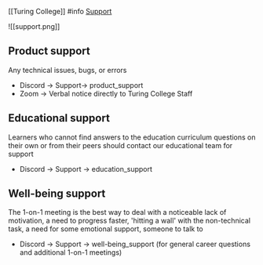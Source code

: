 [[Turing College]]
#info [Support](https://turingcollege.atlassian.net/wiki/spaces/TCLGX/pages/129368962/Support)

![[support.png]]

## Product support
Any technical issues, bugs, or errors
- Discord → Support-> product_support
- Zoom → Verbal notice directly to Turing College Staff

## Educational support
Learners who cannot find answers to the education curriculum questions on their own or from their peers should contact our educational team for support
- Discord → Support → education_support

## Well-being support
The 1-on-1 meeting is the best way to deal with a noticeable lack of motivation, a need to progress faster, 'hitting a wall' with the non-technical task, a need for some emotional support, someone to talk to
- Discord → Support → well-being_support (for general career questions and additional 1-on-1 meetings)

